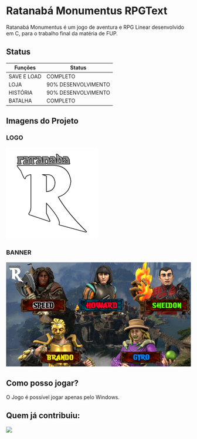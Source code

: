 # Ratanabá Monumentus RPGText

Ratanabá Monumentus é um jogo de aventura e RPG Linear desenvolvido em C, para o trabalho final da matéria de FUP.

## Status

Funções   | Status
--------- | ------
SAVE E LOAD | COMPLETO 
LOJA | 90% DESENVOLVIMENTO
HISTÓRIA | 90% DESENVOLVIMENTO
BATALHA | COMPLETO

## Imagens do Projeto

### LOGO
<img src="IMAGES/RATANABALOGO.png" width="250"/>

### BANNER
<img src="IMAGES/BANNERZINHA.png"/>

## Como posso jogar?

O Jogo é possível jogar apenas pelo Windows.

## Quem já contribuiu:

<a href="https://github.com/juniodevs/Ratanaba-Monumentus--RPGText/graphs/contributors">
  <img src="https://contrib.rocks/image?repo=juniodevs/Ratanaba-Monumentus--RPGText" />
</a>
